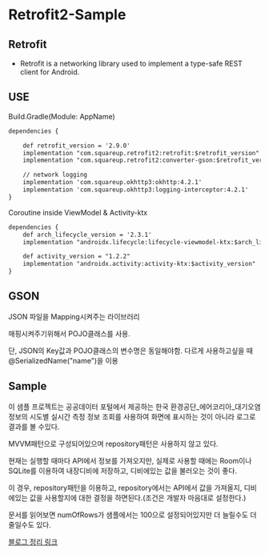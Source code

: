 # Retrofit2-Sample

## Retrofit

- Retrofit is a networking library used to implement a type-safe REST client for Android.

## USE

Build.Gradle(Module: AppName)

```xml
dependencies {

    def retrofit_version = '2.9.0'
    implementation "com.squareup.retrofit2:retrofit:$retrofit_version"
    implementation "com.squareup.retrofit2:converter-gson:$retrofit_version"

    // network logging
    implementation 'com.squareup.okhttp3:okhttp:4.2.1'
    implementation 'com.squareup.okhttp3:logging-interceptor:4.2.1'
}
```

Coroutine inside ViewModel & Activity-ktx
```xml
dependencies {
    def arch_lifecycle_version = '2.3.1'
    implementation "androidx.lifecycle:lifecycle-viewmodel-ktx:$arch_lifecycle_version"

    def activity_version = "1.2.2"
    implementation "androidx.activity:activity-ktx:$activity_version"
}
```

## GSON

JSON 파일을 Mapping시켜주는 라이브러리

매핑시켜주기위해서 POJO클래스를 사용.

단, JSON의 Key값과 POJO클래스의 변수명은 동일해야함. 다르게 사용하고싶을 때 @SerializedName("name")을 이용

## Sample

이 샘플 프로젝트는 공공데이터 포털에서 제공하는 한국 환경공단_에어코리아_대기오염정보의 시도별 실시간 측정 정보 조회를 사용하여 화면에 표시하는 것이 아니라 로그로 결과를 볼 수있다.   

MVVM패턴으로 구성되어있으며 repository패턴은 사용하지 않고 있다.   

현재는 실행할 때마다 API에서 정보를 가져오지만, 실제로 사용할 때에는 Room이나 SQLite를 이용하여 내장디비에 저장하고, 디비에있는 값을 불러오는 것이 좋다.   

이 경우, repository패턴을 이용하고, repository에서는 API에서 값을 가져올지, 디비에있는 값을 사용할지에 대한 결정을 하면된다.(조건은 개발자 마음대로 설정한다.)   

문서를 읽어보면 numOfRows가 샘플에서는 100으로 설정되어있지만 더 늘릴수도 더 줄일수도 있다.   

[블로그 정리 링크](https://ryan94.tistory.com/31)
